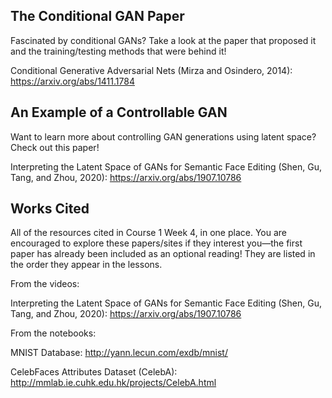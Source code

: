 ## The Conditional GAN Paper
Fascinated by conditional GANs? Take a look at the paper that proposed it and the training/testing methods that were behind it!

Conditional Generative Adversarial Nets (Mirza and Osindero, 2014): https://arxiv.org/abs/1411.1784

## An Example of a Controllable GAN
Want to learn more about controlling GAN generations using latent space? Check out this paper!

Interpreting the Latent Space of GANs for Semantic Face Editing (Shen, Gu, Tang, and Zhou, 2020): https://arxiv.org/abs/1907.10786

## Works Cited
All of the resources cited in Course 1 Week 4, in one place. You are encouraged to explore these papers/sites if they interest you—the first paper has already been included as an optional reading! They are listed in the order they appear in the lessons.

From the videos:

Interpreting the Latent Space of GANs for Semantic Face Editing (Shen, Gu, Tang, and Zhou, 2020): https://arxiv.org/abs/1907.10786

From the notebooks:

MNIST Database: http://yann.lecun.com/exdb/mnist/

CelebFaces Attributes Dataset (CelebA): http://mmlab.ie.cuhk.edu.hk/projects/CelebA.html